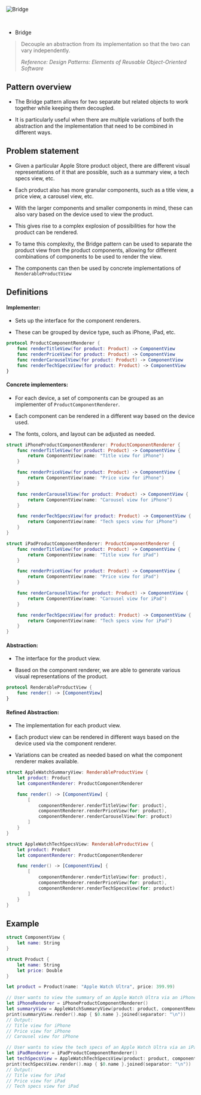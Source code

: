 ![Bridge](https://github.com/user-attachments/assets/8d1e0afd-4f2c-4fe5-9000-01c540b1fad3)

<br />

* Bridge

> Decouple an abstraction from its implementation so that the two can vary independently.
>
> _Reference: Design Patterns: Elements of Reusable Object-Oriented Software_

## Pattern overview

- The Bridge pattern allows for two separate but related objects to work together while keeping them decoupled.

- It is particularly useful when there are multiple variations of both the abstraction and the implementation that need to be combined in different ways.

## Problem statement

- Given a particular Apple Store product object, there are different visual representations of it that are possible, such as a summary view, a tech specs view, etc.

- Each product also has more granular components, such as a title view, a price view, a carousel view, etc.

- With the larger components and smaller components in mind, these can also vary based on the device used to view the product.

- This gives rise to a complex explosion of possibilities for how the product can be rendered.

- To tame this complexity, the Bridge pattern can be used to separate the product view from the product components, allowing for different combinations of components to be used to render the view.

- The components can then be used by concrete implementations of `RenderableProductView`

## Definitions

#### Implementer:

- Sets up the interface for the component renderers.

- These can be grouped by device type, such as iPhone, iPad, etc.

```swift
protocol ProductComponentRenderer {
    func renderTitleView(for product: Product) -> ComponentView
    func renderPriceView(for product: Product) -> ComponentView
    func renderCarouselView(for product: Product) -> ComponentView
    func renderTechSpecsView(for product: Product) -> ComponentView
}
```

#### Concrete implementers:

- For each device, a set of components can be grouped as an implementer of `ProductComponentRenderer`.

- Each component can be rendered in a different way based on the device used.

- The fonts, colors, and layout can be adjusted as needed.

```swift
struct iPhoneProductComponentRenderer: ProductComponentRenderer {
    func renderTitleView(for product: Product) -> ComponentView {
        return ComponentView(name: "Title view for iPhone")
    }

    func renderPriceView(for product: Product) -> ComponentView {
        return ComponentView(name: "Price view for iPhone")
    }

    func renderCarouselView(for product: Product) -> ComponentView {
        return ComponentView(name: "Carousel view for iPhone")
    }

    func renderTechSpecsView(for product: Product) -> ComponentView {
        return ComponentView(name: "Tech specs view for iPhone")
    }
}

struct iPadProductComponentRenderer: ProductComponentRenderer {
    func renderTitleView(for product: Product) -> ComponentView {
        return ComponentView(name: "Title view for iPad")
    }

    func renderPriceView(for product: Product) -> ComponentView {
        return ComponentView(name: "Price view for iPad")
    }

    func renderCarouselView(for product: Product) -> ComponentView {
        return ComponentView(name: "Carousel view for iPad")
    }

    func renderTechSpecsView(for product: Product) -> ComponentView {
        return ComponentView(name: "Tech specs view for iPad")
    }
}
```

#### Abstraction:

- The interface for the product view.

- Based on the component renderer, we are able to generate various visual representations of the product.

```swift
protocol RenderableProductView {
    func render() -> [ComponentView]
}
```

#### Refined Abstraction:

- The implementation for each product view.

- Each product view can be rendered in different ways based on the device used via the component renderer.

- Variations can be created as needed based on what the component renderer makes available.

```swift
struct AppleWatchSummaryView: RenderableProductView {
    let product: Product
    let componentRenderer: ProductComponentRenderer

    func render() -> [ComponentView] {
        [
            componentRenderer.renderTitleView(for: product),
            componentRenderer.renderPriceView(for: product),
            componentRenderer.renderCarouselView(for: product)
        ]
    }
}

struct AppleWatchTechSpecsView: RenderableProductView {
    let product: Product
    let componentRenderer: ProductComponentRenderer

    func render() -> [ComponentView] {
        [
            componentRenderer.renderTitleView(for: product),
            componentRenderer.renderPriceView(for: product),
            componentRenderer.renderTechSpecsView(for: product)
        ]
    }
}
```

## Example

```swift
struct ComponentView {
    let name: String
}

struct Product {
    let name: String
    let price: Double
}

let product = Product(name: "Apple Watch Ultra", price: 399.99)

// User wants to view the summary of an Apple Watch Ultra via an iPhone
let iPhoneRenderer = iPhoneProductComponentRenderer()
let summaryView = AppleWatchSummaryView(product: product, componentRenderer: iPhoneRenderer)
print(summaryView.render().map { $0.name }.joined(separator: "\n"))
// Output:
// Title view for iPhone
// Price view for iPhone
// Carousel view for iPhone

// User wants to view the tech specs of an Apple Watch Ultra via an iPad
let iPadRenderer = iPadProductComponentRenderer()
let techSpecsView = AppleWatchTechSpecsView(product: product, componentRenderer: iPadRenderer)
print(techSpecsView.render().map { $0.name }.joined(separator: "\n"))
// Output:
// Title view for iPad
// Price view for iPad
// Tech specs view for iPad
```
